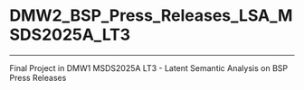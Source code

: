 # DMW2_BSP_Press_Releases_LSA_MSDS2025A_LT3
***
Final Project in DMW1 MSDS2025A LT3 - Latent Semantic Analysis on BSP Press Releases
